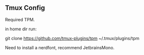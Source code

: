 ## Tmux Config

Required TPM.

in home dir run:

git clone https://github.com/tmux-plugins/tpm ~/.tmux/plugins/tpm

Need to install a nerdfont, recommend JetbrainsMono.

